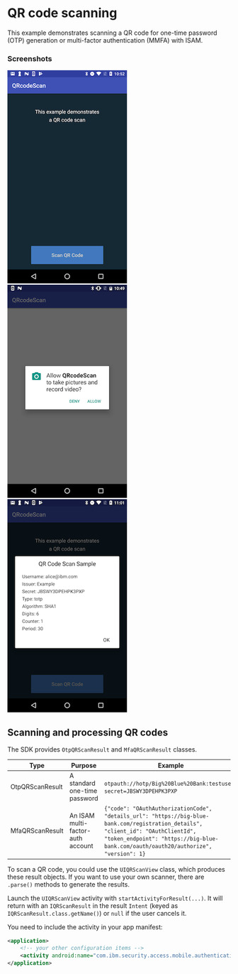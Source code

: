 # QR code scanning

This example demonstrates scanning a QR code for one-time password (OTP) generation or multi-factor authentication (MMFA) with ISAM.

### Screenshots
![Accept camera permission](QRCodeScan_0_start.png)
![Permission Request](QRCodeScan_1_permission.png)
![Scan of OTP QR code](QRCodeScan_2_done.png)


## Scanning and processing QR codes

The SDK provides `OtpQRScanResult` and `MfaQRScanResult` classes.

| Type | Purpose | Example |
| ---- | ------- | ------- |
| OtpQRScanResult | A standard one-time password | `otpauth://hotp/Big%20Blue%20Bank:testuser?secret=JBSWY3DPEHPK3PXP` |
| MfaQRScanResult | An ISAM multi-factor-auth account | `{"code": "OAuthAuthorizationCode", "details_url": "https://big-blue-bank.com/registration_details", "client_id": "OAuthClientId", "token_endpoint": "https://big-blue-bank.com/oauth/oauth20/authorize", "version": 1}` |

To scan a QR code, you could use the `UIQRScanView` class, which produces these result objects. If you want to use your own scanner, there are `.parse()` methods to generate the results.

Launch the `UIQRScanView` activity with `startActivityForResult(...)`. It will return with an `IQRScanResult` in the result `Intent` (keyed as `IQRScanResult.class.getName()`) or `null` if the user cancels it.

You need to include the activity in your app manifest:

```xml
<application>
    <!-- your other configuration items -->
    <activity android:name="com.ibm.security.access.mobile.authentication.UIQRScanView" />
</application>
```
